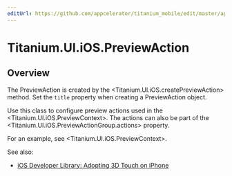 ```yaml
---
editUrl: https://github.com/appcelerator/titanium_mobile/edit/master/apidoc/Titanium/UI/iOS/PreviewAction.yml
---
```

# Titanium.UI.iOS.PreviewAction

<TypeHeader/>

## Overview

The PreviewAction is created by the <Titanium.UI.iOS.createPreviewAction> method. Set the
`title` property when creating a PreviewAction object.

Use this class to configure preview actions used in the <Titanium.UI.iOS.PreviewContext>. The actions
can also be part of the <Titanium.UI.iOS.PreviewActionGroup.actions> property.

For an example, see <Titanium.UI.iOS.PreviewContext>.

See also:

* [iOS Developer Library: Adopting 3D Touch on iPhone](https://developer.apple.com/library/content/documentation/UserExperience/Conceptual/Adopting3DTouchOniPhone/3DTouchAPIs.html)

<ApiDocs/>
